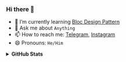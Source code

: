 ### Hi there 👋

<!--
**yc-codes/yc-codes** is a ✨ _special_ ✨ repository because its `README.md` (this file) appears on your GitHub profile.

Here are some ideas to get you started:

-->

<!---
 🔭 I’m currently working on 
 --->
<!---
- 👯 I’m looking to collaborate on ``
- 🤔 I’m looking for help with ``
--->
- 🌱 I’m currently learning [Bloc Design Pattern](https://bloclibrary.dev/)
- 💬 Ask me about `Anything`
- 📫 How to reach me: [Telegram](https://t.me/yc_codes), [Instagram](https://www.instagram.com/yc_codes)
- 😄 Pronouns: `He/Him`
<!---
- ⚡ Fun fact: ``
--->

<details>
  <summary><b>GitHub Stats</b></summary>
 ![Yash's GitHub stats](https://yc-stats.vercel.app/api?username=yc-codes&show_icons=true&count_private=true&border_radius=12&title_color=58a6ff&bg_color=161b22&show_owner=true&text_color=c9d1d9&icon_color=58a6ff&hide_border=true)
</details>
 
<!-- 
### Things I like to talk about

- Code Refactoring
- Good Design Artitecture
- Good Design vs Bad Design
- CSS
- UX Improvements
- Flutter Developement and It's Performance issue
- And Everything... -->

<!---
[Resume](https://github.com/yc-codes/yc-codes/raw/main/yash_chauhan_resume.pdf)
--->

<!--
![Yash's GitHub Streak](https://github-readme-streak-stats.herokuapp.com/?user=yc-codes&hide_border=true&background=161b22&ring=27d545&fire=27d545&currStreakLabel=27d545&currStreakNum=f0f6fc&sideLabels=c9d1d9&dates=8b949e&sideNums=f0f6fc&stroke=30363d)
-->
